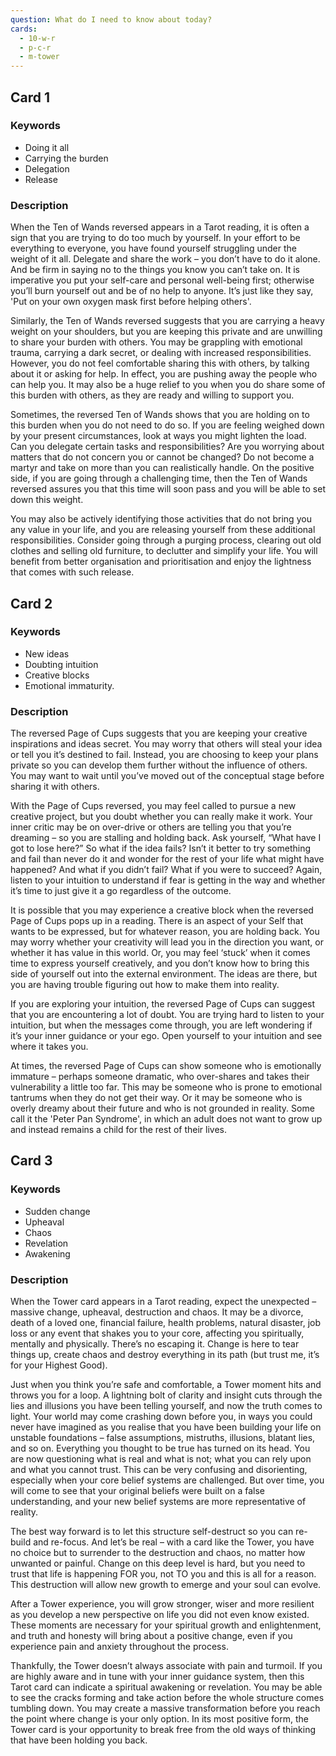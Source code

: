 ```yaml
---
question: What do I need to know about today?
cards: 
  - 10-w-r
  - p-c-r
  - m-tower
---
```

## Card 1
### Keywords
- Doing it all
- Carrying the burden
- Delegation
- Release

### Description
When the Ten of Wands reversed appears in a Tarot reading, it is often a sign that you are trying to do too much by yourself. In your effort to be everything to everyone, you have found yourself struggling under the weight of it all. Delegate and share the work – you don’t have to do it alone. And be firm in saying no to the things you know you can’t take on. It is imperative you put your self-care and personal well-being first; otherwise you’ll burn yourself out and be of no help to anyone. It’s just like they say, 'Put on your own oxygen mask first before helping others'.

Similarly, the Ten of Wands reversed suggests that you are carrying a heavy weight on your shoulders, but you are keeping this private and are unwilling to share your burden with others. You may be grappling with emotional trauma, carrying a dark secret, or dealing with increased responsibilities. However, you do not feel comfortable sharing this with others, by talking about it or asking for help. In effect, you are pushing away the people who can help you. It may also be a huge relief to you when you do share some of this burden with others, as they are ready and willing to support you.

Sometimes, the reversed Ten of Wands shows that you are holding on to this burden when you do not need to do so. If you are feeling weighed down by your present circumstances, look at ways you might lighten the load. Can you delegate certain tasks and responsibilities? Are you worrying about matters that do not concern you or cannot be changed? Do not become a martyr and take on more than you can realistically handle. On the positive side, if you are going through a challenging time, then the Ten of Wands reversed assures you that this time will soon pass and you will be able to set down this weight.

You may also be actively identifying those activities that do not bring you any value in your life, and you are releasing yourself from these additional responsibilities. Consider going through a purging process, clearing out old clothes and selling old furniture, to declutter and simplify your life. You will benefit from better organisation and prioritisation and enjoy the lightness that comes with such release.


## Card 2
### Keywords
- New ideas
- Doubting intuition
- Creative blocks
- Emotional immaturity.

### Description
The reversed Page of Cups suggests that you are keeping your creative inspirations and ideas secret. You may worry that others will steal your idea or tell you it’s destined to fail. Instead, you are choosing to keep your plans private so you can develop them further without the influence of others. You may want to wait until you’ve moved out of the conceptual stage before sharing it with others.

With the Page of Cups reversed, you may feel called to pursue a new creative project, but you doubt whether you can really make it work. Your inner critic may be on over-drive or others are telling you that you’re dreaming – so you are stalling and holding back. Ask yourself, “What have I got to lose here?” So what if the idea fails? Isn’t it better to try something and fail than never do it and wonder for the rest of your life what might have happened? And what if you didn’t fail? What if you were to succeed? Again, listen to your intuition to understand if fear is getting in the way and whether it’s time to just give it a go regardless of the outcome.

It is possible that you may experience a creative block when the reversed Page of Cups pops up in a reading. There is an aspect of your Self that wants to be expressed, but for whatever reason, you are holding back. You may worry whether your creativity will lead you in the direction you want, or whether it has value in this world. Or, you may feel ‘stuck’ when it comes time to express yourself creatively, and you don’t know how to bring this side of yourself out into the external environment. The ideas are there, but you are having trouble figuring out how to make them into reality.

If you are exploring your intuition, the reversed Page of Cups can suggest that you are encountering a lot of doubt. You are trying hard to listen to your intuition, but when the messages come through, you are left wondering if it’s your inner guidance or your ego. Open yourself to your intuition and see where it takes you.

At times, the reversed Page of Cups can show someone who is emotionally immature – perhaps someone dramatic, who over-shares and takes their vulnerability a little too far. This may be someone who is prone to emotional tantrums when they do not get their way. Or it may be someone who is overly dreamy about their future and who is not grounded in reality. Some call it the 'Peter Pan Syndrome', in which an adult does not want to grow up and instead remains a child for the rest of their lives.


## Card 3
### Keywords
- Sudden change
- Upheaval
- Chaos
- Revelation
- Awakening

### Description
When the Tower card appears in a Tarot reading, expect the unexpected – massive change, upheaval, destruction and chaos. It may be a divorce, death of a loved one, financial failure, health problems, natural disaster, job loss or any event that shakes you to your core, affecting you spiritually, mentally and physically. There’s no escaping it. Change is here to tear things up, create chaos and destroy everything in its path (but trust me, it’s for your Highest Good).

Just when you think you’re safe and comfortable, a Tower moment hits and throws you for a loop. A lightning bolt of clarity and insight cuts through the lies and illusions you have been telling yourself, and now the truth comes to light. Your world may come crashing down before you, in ways you could never have imagined as you realise that you have been building your life on unstable foundations – false assumptions, mistruths, illusions, blatant lies, and so on. Everything you thought to be true has turned on its head. You are now questioning what is real and what is not; what you can rely upon and what you cannot trust. This can be very confusing and disorienting, especially when your core belief systems are challenged. But over time, you will come to see that your original beliefs were built on a false understanding, and your new belief systems are more representative of reality.

The best way forward is to let this structure self-destruct so you can re-build and re-focus. And let’s be real – with a card like the Tower, you have no choice but to surrender to the destruction and chaos, no matter how unwanted or painful. Change on this deep level is hard, but you need to trust that life is happening FOR you, not TO you and this is all for a reason. This destruction will allow new growth to emerge and your soul can evolve.

After a Tower experience, you will grow stronger, wiser and more resilient as you develop a new perspective on life you did not even know existed. These moments are necessary for your spiritual growth and enlightenment, and truth and honesty will bring about a positive change, even if you experience pain and anxiety throughout the process.

Thankfully, the Tower doesn’t always associate with pain and turmoil. If you are highly aware and in tune with your inner guidance system, then this Tarot card can indicate a spiritual awakening or revelation. You may be able to see the cracks forming and take action before the whole structure comes tumbling down. You may create a massive transformation before you reach the point where change is your only option. In its most positive form, the Tower card is your opportunity to break free from the old ways of thinking that have been holding you back.

